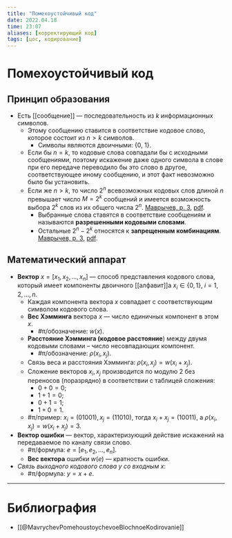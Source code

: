 ```yaml
---
title: "Помехоустойчивый код"
date: 2022.04.18
time: 23:07
aliases: [корректирующий код]
tags: [цос, кодирование]
---
```


# Помехоустойчивый код

## Принцип образования

- Есть [[сообщение]] — последовательность из $k$ информационных символов.
	- Этому сообщению ставится в соответствие кодовое слово, которое состоит из $n>k$ символов.
		- Символы являются двоичными: {0, 1}.
	- Если бы $n=k$, то кодовые слова совпадали бы с исходными сообщениями, поэтому искажение даже одного символа в слове при его передаче переводило бы это слово в другое, соответствующее иному сообщению, и этот факт невозможно было бы установить.
	- Если же $n>k$, то число $2^{n}$ всевозможных кодовых слов длиной $n$ превышает число $M=2^k$ сообщений и имеется возможность выбора $2^k$ слов из их общего числа $2^n$. [Маврычев, p. 3](zotero://select/library/items/UDI2PI2I), [pdf](zotero://open-pdf/library/items/FZNKWKVR?page=3&annotation=SKQS8L3C).
		- Выбранные слова ставятся в соответствие сообщениям и называются **разрешенными кодовыми словами**.
		- Остальные $2^n-2^k$ относятся к **запрещенным комбинациям**. [Маврычев, p. 3](zotero://select/library/items/UDI2PI2I), [pdf](zotero://open-pdf/library/items/FZNKWKVR?page=3&annotation=3TN3L57T).

## Математический аппарат

- **Вектор** $x=[x_{1}, x_{2}, ..., x_{n}]$ — способ представления кодового слова, который имеет компоненты двоичного [[алфавит]]а $x_i \in \{0, 1\}$, $i=1, 2,..., n$.
	- Каждая компонента вектора $x$ совпадает с соответствующим символом кодового слова.
	- **Вес Хэмминга** вектора $x$ — число единичных компонент в этом $x$.
		- #π/обозначение: $w(x)$.
	- **Расстояние Хэмминга (кодовое расстояние**) между двумя кодовыми словами – число несовпадающих компонент.
		- #π/обозначение: $\rho(x_{i}, x_{j})$.
	- Связь веса и расстояния Хэмминга: $\rho(x_{i}, x_{j})=w(x_{i}+x_{j})$.
	- Сложение векторов $x_{i},x_{j}$ производится по модулю 2 без переносов (поразрядно) в соответствии с таблицей сложения: 
		- $0+0=0$;
		- $1+1=0$;
		- $0+1=1$;
		- $1+0=1$.
	- #π/пример: $x_i=(01001), x_j=(11010)$, тогда $x_i+x_j=(10011)$, а $\rho(x_{i}, x_{j})=w(x_{i}+x_{j})=3$.
- **Вектор ошибки** — вектор, характеризующий действие искажений на передаваемое по каналу связи слово.
	- #π/формула: $e=[e_{1},e_{2},\dots,e_{n}]$.
	- **Вес вектора** ошибки $w(e)$ — кратность ошибки.
- *Связь выходного кодового слова $y$ со входным $x$*:
	- #π/формула: $y=x+e$.

---

# Библиография

- [[@MavrychevPomehoustoychevoeBlochnoeKodirovanie]]